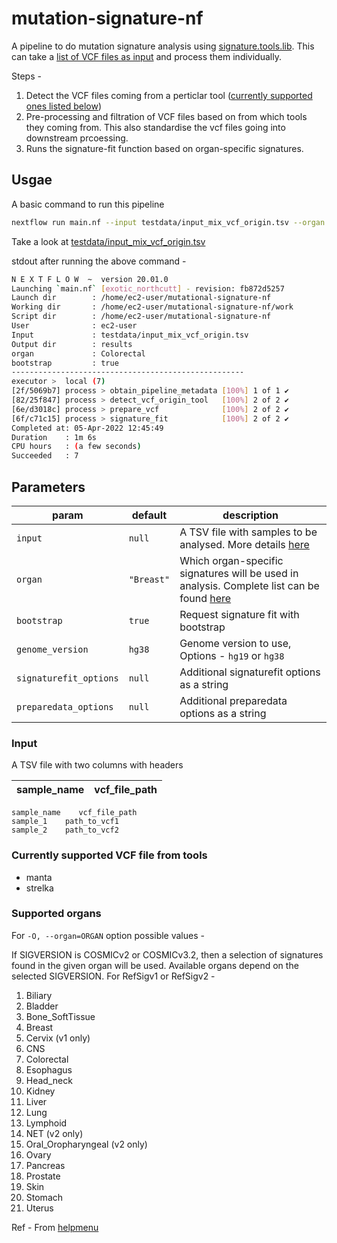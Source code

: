 # mutation-signature-nf

A pipeline to do mutation signature analysis using [signature.tools.lib](https://github.com/Nik-Zainal-Group/signature.tools.lib). This can take a [list of VCF files as input](#input) and process them individually.

Steps - 
1. Detect the VCF files coming from a perticlar tool ([currently supported ones listed below](#currently-supported-vcf-file-from-tools))
2. Pre-processing and filtration of VCF files based on from which tools they coming from. This also standardise the vcf files going into downstream prcoessing.
3. Runs the signature-fit function based on organ-specific signatures.

## Usgae 

A basic command to run this pipeline

```bash
nextflow run main.nf --input testdata/input_mix_vcf_origin.tsv --organ "Colorectal" -with-docker
```

Take a look at [testdata/input_mix_vcf_origin.tsv](testdata/input_mix_vcf_origin.tsv)

stdout after running the above command - 

```bash
N E X T F L O W  ~  version 20.01.0
Launching `main.nf` [exotic_northcutt] - revision: fb872d5257
Launch dir        : /home/ec2-user/mutational-signature-nf
Working dir       : /home/ec2-user/mutational-signature-nf/work
Script dir        : /home/ec2-user/mutational-signature-nf
User              : ec2-user
Input             : testdata/input_mix_vcf_origin.tsv
Output dir        : results
organ             : Colorectal
bootstrap         : true
----------------------------------------------------
executor >  local (7)
[2f/5069b7] process > obtain_pipeline_metadata [100%] 1 of 1 ✔
[82/25f847] process > detect_vcf_origin_tool   [100%] 2 of 2 ✔
[6e/d3018c] process > prepare_vcf              [100%] 2 of 2 ✔
[6f/c71c15] process > signature_fit            [100%] 2 of 2 ✔
Completed at: 05-Apr-2022 12:45:49
Duration    : 1m 6s
CPU hours   : (a few seconds)
Succeeded   : 7
```

## Parameters

| param | default | description | 
|---|---|---|
| `input` | `null` | A TSV file with samples to be analysed. More details [here](#input) |
| `organ` | `"Breast"` | Which organ-specific signatures will be used in analysis. Complete list can be found [here](https://github.com/Nik-Zainal-Group/signature.tools.lib.dev/blob/dev/scripts/signatureFit#L76-L86) |
| `bootstrap` | `true` | Request signature fit with bootstrap |
| `genome_version` | `hg38` | Genome version to use, Options - `hg19` or `hg38` |
| `signaturefit_options` | `null` | Additional signaturefit options as a string |
| `preparedata_options` | `null` | Additional preparedata options as a string |

### Input

A TSV file with two columns with headers

| sample_name | vcf_file_path |
|---|---|

```
sample_name    vcf_file_path
sample_1    path_to_vcf1
sample_2    path_to_vcf2
```

### Currently supported VCF file from tools

* manta
* strelka

### Supported organs 

For `-O, --organ=ORGAN` option possible values - 

If SIGVERSION is COSMICv2 or COSMICv3.2, then a selection of signatures found in the given organ will be used. Available organs depend on the selected SIGVERSION. For RefSigv1 or RefSigv2 - 

1. Biliary
2. Bladder
3. Bone_SoftTissue
4. Breast
5. Cervix (v1 only)
6. CNS
7. Colorectal
8. Esophagus
9. Head_neck
10. Kidney
11. Liver
12. Lung
13. Lymphoid
14. NET (v2 only)
15. Oral_Oropharyngeal (v2 only)
16. Ovary
17. Pancreas
18. Prostate
19. Skin
20. Stomach
21. Uterus

Ref - From [helpmenu](https://github.com/Nik-Zainal-Group/signature.tools.lib.dev/blob/676b1e5e44aab05d788fee53b4113034d24f15f9/scripts/signatureFit#L76-L86)
